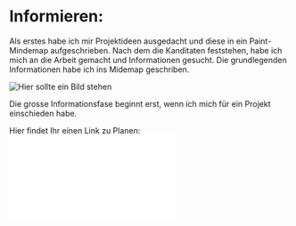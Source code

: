 # Informieren: 
Als erstes habe ich mir Projektideen ausgedacht und diese in ein Paint-Mindemap aufgeschrieben. 
Nach dem die Kanditaten feststehen, habe ich mich an die Arbeit gemacht und Informationen gesucht. Die grundlegenden Informationen habe ich ins Midemap geschriben.  


![Hier sollte ein Bild stehen](Images/)


Die grosse Informationsfase beginnt erst, wenn ich mich für ein Projekt einschieden habe. 


Hier findet Ihr einen Link zu Planen: 
![02_Planung](02_Planung.md)

